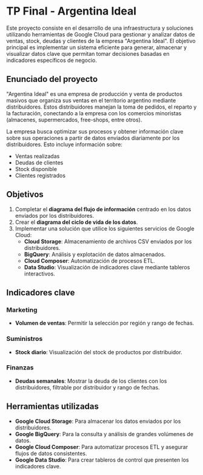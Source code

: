 # TP Final - Argentina Ideal

Este proyecto consiste en el desarrollo de una infraestructura y soluciones utilizando herramientas de Google Cloud para gestionar y analizar datos de ventas, stock, deudas y clientes de la empresa "Argentina Ideal". El objetivo principal es implementar un sistema eficiente para generar, almacenar y visualizar datos clave que permitan tomar decisiones basadas en indicadores específicos de negocio.

## Enunciado del proyecto

"Argentina Ideal" es una empresa de producción y venta de productos masivos que organiza sus ventas en el territorio argentino mediante distribuidores. Estos distribuidores manejan la toma de pedidos, el reparto y la facturación, conectando a la empresa con los comercios minoristas (almacenes, supermercados, free-shops, entre otros).

La empresa busca optimizar sus procesos y obtener información clave sobre sus operaciones a partir de datos enviados diariamente por los distribuidores. Esto incluye información sobre:
- Ventas realizadas
- Deudas de clientes
- Stock disponible
- Clientes registrados

## Objetivos

1. Completar el **diagrama del flujo de información** centrado en los datos enviados por los distribuidores.
2. Crear el **diagrama del ciclo de vida de los datos**.
3. Implementar una solución que utilice los siguientes servicios de Google Cloud:
   - **Cloud Storage**: Almacenamiento de archivos CSV enviados por los distribuidores.
   - **BigQuery**: Análisis y explotación de datos almacenados.
   - **Cloud Composer**: Automatización de procesos ETL.
   - **Data Studio**: Visualización de indicadores clave mediante tableros interactivos.

## Indicadores clave

### Marketing
- **Volumen de ventas**: Permitir la selección por región y rango de fechas.

### Suministros
- **Stock diario**: Visualización del stock de productos por distribuidor.

### Finanzas
- **Deudas semanales**: Mostrar la deuda de los clientes con los distribuidores, filtrable por distribuidor y rango de fechas.

## Herramientas utilizadas

- **Google Cloud Storage**: Para almacenar los datos enviados por los distribuidores.
- **Google BigQuery**: Para la consulta y análisis de grandes volúmenes de datos.
- **Google Cloud Composer**: Para automatizar procesos ETL y asegurar flujos de datos consistentes.
- **Google Data Studio**: Para crear tableros de control que presenten los indicadores clave.

